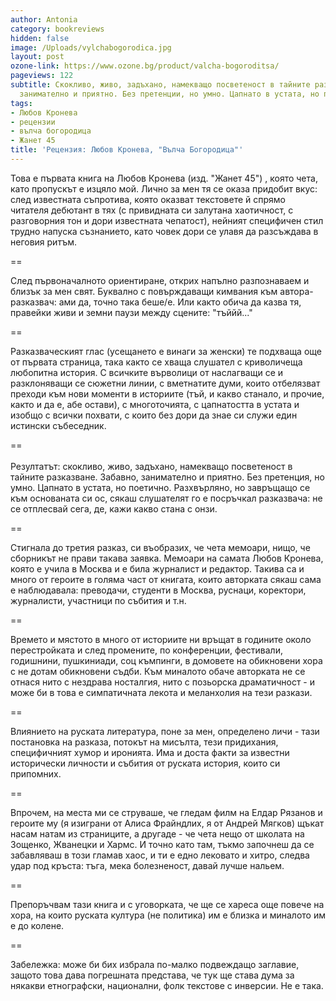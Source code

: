 ```yaml
---
author: Antonia
category: bookreviews
hidden: false
image: /Uploads/vylchabogorodica.jpg
layout: post
ozone-link: https://www.ozone.bg/product/valcha-bogoroditsa/
pageviews: 122
subtitle: Скокливо, живо, задъхано, намекващо посветеност в тайните разказване. Забавно,
  занимателно и приятно. Без претенции, но умно. Цапнато в устата, но поетично
tags:
- Любов Кронева
- рецензии
- вълча богородица
- Жанет 45
title: 'Рецензия: Любов Кронева, "Вълча Богородица"'
---
```


Това е първата книга на Любов Кронева (изд. "Жанет 45") , която чета, като пропускът е изцяло мой. Лично за мен тя се оказа придобит вкус: след известната съпротива, която оказват текстовете й спрямо читателя дебютант в тях (с привидната си залутана хаотичност, с разговорния тон и дори известната чепатост), нейният специфичен стил трудно напуска съзнанието, като човек дори се улавя да разсъждава в неговия ритъм. 

\==

След първоначалното ориентиране, открих напълно разпознаваем и близък за мен свят. Буквално с повърждаващи кимвания към автора-разказвач: ами да, точно така беше/е. Или както обича да казва тя, правейки живи и земни паузи между сцените: "тъййй..."

\==

Разказваческият глас (усещането е винаги за женски) те подхваща още от първата страница, така както се хваща слушател с криволичеща любопитна история. С всичките върволици от наслагващи се и разклоняващи се сюжетни линии, с вметнатите думи, които отбелязват преходи към нови моменти в историите (тъй, и какво станало, и прочие, както и да е, абе остави), с многоточията, с цапнатостта в устата и изобщо с всички похвати, с които без дори да знае си служи един истински събеседник. 

\==\
\
Резултатът: скокливо, живо, задъхано, намекващо посветеност в тайните разказване. Забавно, занимателно и приятно. Без претенция, но умно. Цапнато в устата, но поетично. Разхвърляно, но завръщащо се към основаната си ос, сякаш слушателят го е посръчкал разказвача: не се отплесвай сега, де, кажи какво стана с онзи. 

\==

Стигнала до третия разказ, си въобразих, че чета мемоари, нищо, че сборникът не прави такава заявка. Мемоари на самата Любов Кронева, която е учила в Москва и е била журналист и редактор. Такива са и много от героите в голяма част от книгата, които авторката сякаш сама е наблюдавала: преводачи, студенти в Москва, руснаци, коректори, журналисти, участници по събития и т.н. 

\==

Времето и мястото в много от историите ни връщат в годините около перестройката и след промените, по конференции, фестивали, годишнини, пушкиниади, соц къмпинги, в домовете на обикновени хора с не дотам обикновени съдби. Към миналото обаче авторката не се отнася нито с нездрава носталгия, нито с позьорска драматичност - и може би в това е симпатичната лекота и меланхолия на тези разкази.

\==

Влиянието на руската литература, поне за мен, определено личи - тази постановка на разказа, потокът на мисълта, тези придихания, специфичният хумор и иронията. Има и доста факти за известни исторически личности и събития от руската история, които си припомних.

\==

Впрочем, на места ми се струваше, че гледам филм на Елдар Рязанов и героите му (я изиграни от Алиса Фрайндлих, я от Андрей Мягков) щъкат насам натам из страниците, а другаде - че чета нещо от школата на Зощенко, Жванецки и Хармс. И точно като там, тъкмо започнеш да се забавляваш в този гламав хаос, и ти е едно лековато и хитро, следва удар под кръста: тъга, мека болезненост, давай лучше нальем.

\==

Препоръчвам тази книга и с уговорката, че ще се хареса още повече на хора, на които руската култура (не политика) им е близка и миналото им е до колене.

\==

Забележка: може би бих избрала по-малко подвеждащо заглавие, защото това дава погрешната представа, че тук ще става дума за някакви етнографски, национални, фолк текстове с инверсии. Не е така.